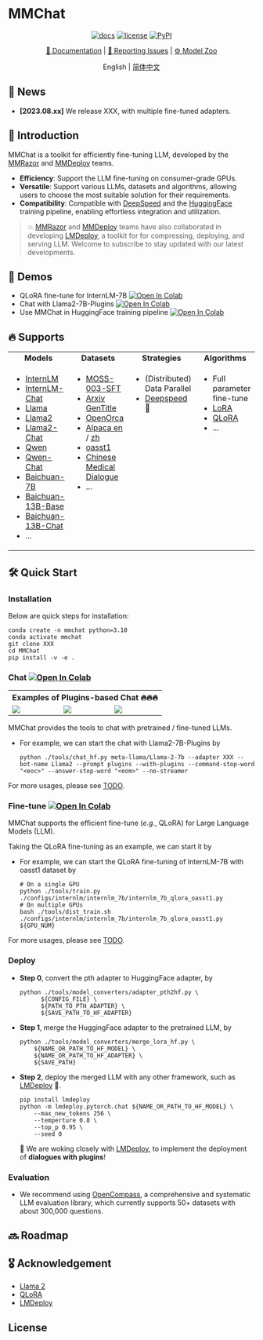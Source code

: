# MMChat

<div align="center">

[![docs](https://readthedocs.org/projects/opencompass/badge)](https://opencompass.readthedocs.io/en)
[![license](https://img.shields.io/github/license/InternLM/opencompass.svg)](https://github.com/InternLM/opencompass/blob/main/LICENSE)
[![PyPI](https://badge.fury.io/py/opencompass.svg)](https://pypi.org/project/opencompass/)

[📘 Documentation](https://opencompass.readthedocs.io/en/latest/) |
[🤔 Reporting Issues](https://github.com/InternLM/opencompass/issues/new/choose) |
[⚙️ Model Zoo](<>)

English | [简体中文](README_zh-CN.md)

</div>

## 📣 News

- **\[2023.08.xx\]** We release XXX, with multiple fine-tuned adapters.

## 🧭 Introduction

MMChat is a toolkit for efficiently fine-tuning LLM, developed by the [MMRazor](https://github.com/open-mmlab/mmrazor) and [MMDeploy](https://github.com/open-mmlab/mmdeploy) teams.

- **Efficiency**: Support the LLM fine-tuning on consumer-grade GPUs.
- **Versatile**: Support various LLMs, datasets and algorithms, allowing users to choose the most suitable solution for their requirements.
- **Compatibility**: Compatible with [DeepSpeed](https://github.com/microsoft/DeepSpeed) and the [HuggingFace](https://huggingface.co) training pipeline, enabling effortless integration and utilization.

> 💥 [MMRazor](https://github.com/open-mmlab/mmrazor) and [MMDeploy](https://github.com/open-mmlab/mmdeploy) teams have also collaborated in developing [LMDeploy](https://github.com/InternLM/lmdeploy), a toolkit for for compressing, deploying, and serving LLM. Welcome to subscribe to stay updated with our latest developments.

## 🌟 Demos

- QLoRA fine-tune for InternLM-7B [![Open In Colab](https://colab.research.google.com/assets/colab-badge.svg)](https://colab.research.google.com/drive/1yzGeYXayLomNQjLD4vC6wgUHvei3ezt4?usp=sharing)
- Chat with Llama2-7B-Plugins [![Open In Colab](https://colab.research.google.com/assets/colab-badge.svg)](<>)
- Use MMChat in HuggingFace training pipeline [![Open In Colab](https://colab.research.google.com/assets/colab-badge.svg)](https://colab.research.google.com/drive/1eBI9yiOkX-t7P-0-t9vS8y1x5KmWrkoU?usp=sharing)

## 🔥 Supports

<table>
<tbody>
<tr align="center" valign="middle">
<td>
  <b>Models</b>
</td>
<td>
  <b>Datasets</b>
</td>
<td>
  <b>Strategies</b>
</td>
 <td>
  <b>Algorithms</b>
</td>
</tr>
<tr valign="top">
<td align="left" valign="top">
<ul>
  <li><a href="configs/internlm/internlm_7b">InternLM</a></li>
  <li><a href="configs/internlm/internlm_chat_7b">InternLM-Chat</a></li>
  <li><a href="configs/llama/llama_7b">Llama</a></li>
  <li><a href="configs/llama/llama2_7b">Llama2</a></li>
  <li><a href="configs/llama/llama2_7b_chat">Llama2-Chat</a></li>
  <li><a href="configs/qwen/qwen_7b">Qwen</a></li>
  <li><a href="configs/qwen/qwen_7b_chat">Qwen-Chat</a></li>
  <li><a href="configs/baichuan/baichuan_7b">Baichuan-7B</a></li>
  <li><a href="configs/baichuan/baichuan_13b_base">Baichuan-13B-Base</a></li>
  <li><a href="configs/baichuan/baichuan_13b_chat">Baichuan-13B-Chat</a></li>
  <li>...</li>
</ul>
</td>
<td>
<ul>
  <li><a href="configs/_base_/datasets/moss_003_sft_all.py">MOSS-003-SFT</a></li>
  <li><a href="configs/_base_/datasets/arxiv.py">Arxiv GenTitle</a></li>
  <li><a href="configs/_base_/datasets/open_orca.py">OpenOrca</a></li>
  <li><a href="configs/_base_/datasets/alpaca.py">Alpaca en</a> / <a href="configs/_base_/datasets/alpaca_zh.py">zh</a></li>
  <li><a href="configs/_base_/datasets/oasst1.py">oasst1</a></li>
  <li><a href="configs/_base_/datasets/cmd.py">Chinese Medical Dialogue</a></li>
  <li>...</li>
</ul>
</td>
<td>
<ul>
  <li>(Distributed) Data Parallel</li>
  <li><a href="https://github.com/microsoft/DeepSpeed">Deepspeed</a> 🚀</li>
</ul>
</td>
<td>
<ul>
  <li>Full parameter fine-tune</li>
  <li><a href="http://arxiv.org/abs/2106.09685">LoRA</a></li>
  <li><a href="http://arxiv.org/abs/2305.14314">QLoRA</a></li>
  <li>...</li>
</ul>
</td>
</tr>
</tbody>
</table>

## 🛠️ Quick Start

### Installation

Below are quick steps for installation:

```shell
conda create -n mmchat python=3.10
conda activate mmchat
git clone XXX
cd MMChat
pip install -v -e .
```

### Chat [![Open In Colab](https://colab.research.google.com/assets/colab-badge.svg)](<>)

<table>
<tr>
  <th colspan="3" align="center">Examples of Plugins-based Chat 🔥🔥🔥</th>
</tr>
<tr>
<td>
<a><img src="https://github.com/InternLM/lmdeploy/assets/36994684/7c429d98-7630-4539-8aff-c89094826f8c"></a>
</td>
<td>
<a><img src="https://github.com/InternLM/lmdeploy/assets/36994684/05d02906-5a82-45bc-b4e3-2cc32d473b2c"></a>
</td>
<td>
<a><img src="https://github.com/InternLM/lmdeploy/assets/36994684/80395303-997a-47f2-b7d2-d585034df683"></a>
</td>
</tr>
</table>

MMChat provides the tools to chat with pretrained / fine-tuned LLMs.

- For example, we can start the chat with Llama2-7B-Plugins by

  ```shell
  python ./tools/chat_hf.py meta-llama/Llama-2-7b --adapter XXX --bot-name Llama2 --prompt plugins --with-plugins --command-stop-word "<eoc>" --answer-stop-word "<eom>" --no-streamer
  ```

For more usages, please see [TODO](<>).

### Fine-tune [![Open In Colab](https://colab.research.google.com/assets/colab-badge.svg)](https://colab.research.google.com/drive/1yzGeYXayLomNQjLD4vC6wgUHvei3ezt4?usp=sharing)

MMChat supports the efficient fine-tune (*e.g.*, QLoRA) for Large Language Models (LLM).

Taking the QLoRA fine-tuning  as an example, we can start it by

- For example, we can start the QLoRA fine-tuning of InternLM-7B with oasst1 dataset by

  ```shell
  # On a single GPU
  python ./tools/train.py ./configs/internlm/internlm_7b/internlm_7b_qlora_oasst1.py
  # On multiple GPUs
  bash ./tools/dist_train.sh ./configs/internlm/internlm_7b/internlm_7b_qlora_oasst1.py ${GPU_NUM}
  ```

For more usages, please see [TODO](<>).

### Deploy

- **Step 0**, convert the pth adapter to HuggingFace adapter, by

  ```shell
  python ./tools/model_converters/adapter_pth2hf.py \
  		${CONFIG_FILE} \
  		${PATH_TO_PTH_ADAPTER} \
  		${SAVE_PATH_TO_HF_ADAPTER}
  ```

- **Step 1**, merge the HuggingFace adapter to the pretrained LLM, by

  ```shell
  python ./tools/model_converters/merge_lora_hf.py \
      ${NAME_OR_PATH_TO_HF_MODEL} \
      ${NAME_OR_PATH_TO_HF_ADAPTER} \
      ${SAVE_PATH}
  ```

- **Step 2**, deploy the merged LLM with any other framework, such as [LMDeploy](https://github.com/InternLM/lmdeploy) 🚀.

  ```shell
  pip install lmdeploy
  python -m lmdeploy.pytorch.chat ${NAME_OR_PATH_TO_HF_MODEL} \
      --max_new_tokens 256 \
      --temperture 0.8 \
      --top_p 0.95 \
      --seed 0
  ```

  🎯 We are woking closely with [LMDeploy](https://github.com/InternLM/lmdeploy), to implement the deployment of **dialogues with plugins**!

### Evaluation

- We recommend using [OpenCompass](https://github.com/InternLM/opencompass),  a comprehensive and systematic LLM evaluation library, which currently supports 50+ datasets with about 300,000 questions.

## 🔜 Roadmap

## 🎖️ Acknowledgement

- [Llama 2](https://github.com/facebookresearch/llama)
- [QLoRA](https://github.com/artidoro/qlora)
- [LMDeploy](https://github.com/InternLM/lmdeploy)

## License
